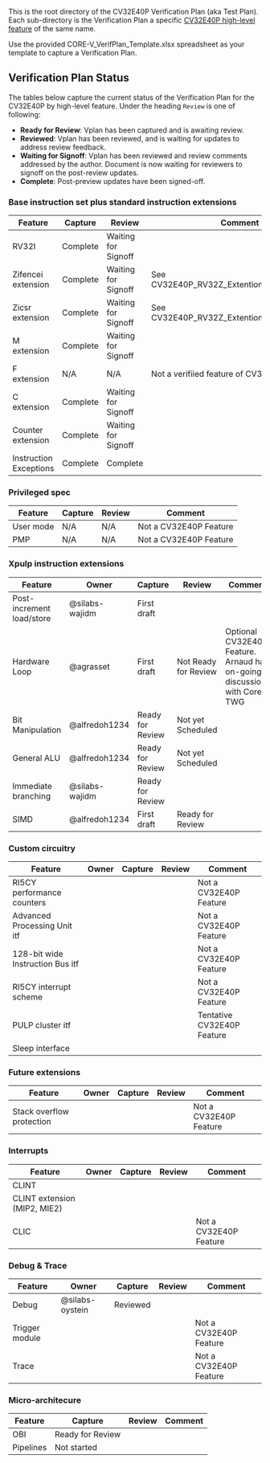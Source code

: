 <!--- SPDX-License-Identifier: Apache-2.0 WITH SHL-2.0 ---> 
This is the root directory of the CV32E40P Verification Plan (aka Test Plan).  Each sub-directory is the Verification Plan a specific [CV32E40P high-level feature](https://github.com/openhwgroup/core-v-verif/tree/master/doc) of the same name.

Use the provided CORE-V_VerifPlan_Template.xlsx spreadsheet as your template to capture a Verification Plan.

## Verification Plan Status

The tables below capture the current status of the Verification Plan for the CV32E40P by high-level feature.  Under the heading `Review` is one of following:
* **Ready for Review**: Vplan has been captured and is awaiting review.
* **Reviewed**: Vplan has been reviewed, and is waiting for updates to address review feedback.
* **Waiting for Signoff**: Vplan has been reviewed and review comments addressed by the author.  Document is now waiting for reviewers to signoff on the post-review updates.
* **Complete**: Post-preview updates have been signed-off.

### Base instruction set plus standard instruction extensions

| Feature | Capture | Review | Comment |
|---------|---------|--------|---------|
| RV32I | Complete | Waiting for Signoff | |
| Zifencei extension | Complete | Waiting for Signoff | See CV32E40P_RV32Z_Extention_Instructions.xlsx |
| Zicsr extension | Complete | Waiting for Signoff | See CV32E40P_RV32Z_Extention_Instructions.xlsx |
| M extension | Complete | Waiting for Signoff | |
| F extension | N/A | N/A | Not a verifiied feature of CV32E40P |
| C extension | Complete | Waiting for Signoff | |
| Counter extension | Complete | Waiting for Signoff | |
| Instruction Exceptions | Complete | Complete |  |

### Privileged spec

| Feature | Capture | Review | Comment |
|---------|---------|--------|---------|
| User mode | N/A| N/A | Not a CV32E40P Feature |
| PMP | N/A | N/A | Not a CV32E40P Feature |

### Xpulp instruction extensions

| Feature | Owner | Capture | Review | Comment |
|---------|-------|---------|--------|---------|
| Post-increment load/store | @silabs-wajidm | First draft | | |
| Hardware Loop | @agrasset | First draft | Not Ready for Review | Optional CV32E40P Feature.  Arnaud has on-going discussions with Cores TWG |
| Bit Manipulation | @alfredoh1234 | Ready for Review | Not yet Scheduled | |
| General ALU | @alfredoh1234 | Ready for Review | Not yet Scheduled | |
| Immediate branching | @silabs-wajidm | Ready for Review | | |
| SIMD | @alfredoh1234 | First draft | Ready for Review | |

### Custom circuitry

| Feature | Owner | Capture | Review | Comment |
|---------|-------|---------|--------|---------|
| RI5CY performance counters | | | | Not a CV32E40P Feature |
| Advanced Processing Unit itf | | | | Not a CV32E40P Feature |
| 128-bit wide Instruction Bus itf | | | | Not a CV32E40P Feature |
| RI5CY interrupt scheme | | | | Not a CV32E40P Feature |
| PULP cluster itf | | | | Tentative CV32E40P Feature |
| Sleep interface | | | | |

### Future extensions

| Feature | Owner | Capture | Review | Comment |
|---------|-------|---------|--------|---------|
| Stack overflow protection | | | | Not a CV32E40P Feature |

### Interrupts

| Feature | Owner | Capture | Review | Comment |
|---------|-------|---------|--------|---------|
| CLINT | | | | |
| CLINT extension (MIP2, MIE2) | | | | |
| CLIC | | | | Not a CV32E40P Feature |

### Debug & Trace

| Feature | Owner | Capture | Review | Comment |
|---------|-------|---------|--------|---------|
| Debug | @silabs-oystein | Reviewed |  |  |
| Trigger module | | | | Not a CV32E40P Feature |
| Trace | | | | Not a CV32E40P Feature |

### Micro-architecure

| Feature | Capture | Review | Comment |
|---------|---------|--------|---------|
| OBI     | Ready for Review | | | |
| Pipelines | Not started | | | |
